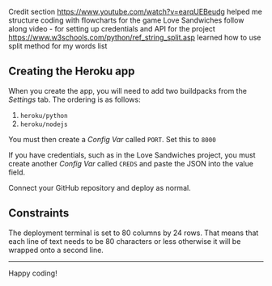 Credit section
https://www.youtube.com/watch?v=earqUEBeudg helped me structure coding with flowcharts for the game
Love Sandwiches follow along video - for setting up credentials and API for the project
https://www.w3schools.com/python/ref_string_split.asp learned how to use split method for my words list



## Creating the Heroku app

When you create the app, you will need to add two buildpacks from the _Settings_ tab. The ordering is as follows:

1. `heroku/python`
2. `heroku/nodejs`

You must then create a _Config Var_ called `PORT`. Set this to `8000`

If you have credentials, such as in the Love Sandwiches project, you must create another _Config Var_ called `CREDS` and paste the JSON into the value field.

Connect your GitHub repository and deploy as normal.

## Constraints

The deployment terminal is set to 80 columns by 24 rows. That means that each line of text needs to be 80 characters or less otherwise it will be wrapped onto a second line.

-----
Happy coding!